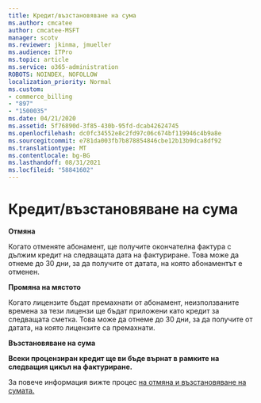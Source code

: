 ```yaml
---
title: Кредит/възстановяване на сума
ms.author: cmcatee
author: cmcatee-MSFT
manager: scotv
ms.reviewer: jkinma, jmueller
ms.audience: ITPro
ms.topic: article
ms.service: o365-administration
ROBOTS: NOINDEX, NOFOLLOW
localization_priority: Normal
ms.custom:
- commerce_billing
- "897"
- "1500035"
ms.date: 04/21/2020
ms.assetid: 5f76890d-3f85-430b-95fd-dcab42624745
ms.openlocfilehash: dc0fc34552e8c2fd97c06c674bf119946c4b9a8e
ms.sourcegitcommit: e781da003fb7b878854846cbe12b13b9dca8df92
ms.translationtype: MT
ms.contentlocale: bg-BG
ms.lasthandoff: 08/31/2021
ms.locfileid: "58841602"
---
```

# <a name="creditrefund"></a>Кредит/възстановяване на сума

**Отмяна**
  
Когато отменяте абонамент, ще получите окончателна фактура с дължим кредит на следващата дата на фактуриране. Това може да отнеме до 30 дни, за да получите от датата, на която абонаментът е отменен.
  
**Промяна на мястото**
  
Когато лицензите бъдат премахнати от абонамент, неизползваните времена за тези лицензи ще бъдат приложени като кредит за следващата сметка. Това може да отнеме до 30 дни, за да получите от датата, на която лицензите са премахнати.

**Възстановяване на сума**

**Всеки процензиран кредит ще ви бъде върнат в рамките на следващия цикъл на фактуриране.**

За повече информация вижте процес [на отмяна и възстановяване на сумата.](https://docs.microsoft.com/microsoft-365/commerce/subscriptions/cancel-your-subscription) 
